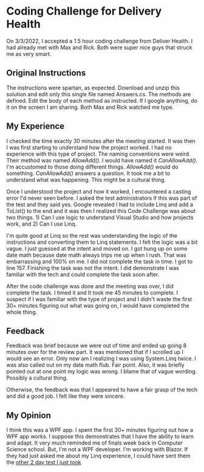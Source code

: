 # Coding Challenge for Delivery Health
On 3/3/2022, I accepted a 1.5 hour coding challenge from Deliver Health.  I had already met with Max and Rick.  Both were super nice guys that struck me as very smart.  

## Original Instructions
The instructions were spartan, as expected.  Download and unzip this solution and edit only this single file named Answers.cs.  The methods are defined.  Edit the body of each method as instructed.  If I google anything, do it on the screen I am sharing.  Both Max and Rick watched me type.

## My Experience
I checked the time exactly 30 minutes after the meeting started.  It was then I was first starting to understand how the project worked.  I had no experience with this type of project.  The naming conventions were weird.  Their method was named *AllowAdd()*.  I would have named it *CanAllowAdd()*.  I'm accustomed to those doing different things.  *AllowAdd()* would do something.  *CanAllowAdd()* answers a question.  It took me a bit to understand what was happening.  This might be a cultural thing.

Once I understood the project and how it worked, I encountered a casting error I'd never seen before.  I asked the test administrators if this was part of the test and they said yes.  Google revealed I had to include Linq and add a ToList() to the end and it was then I realized this Code Challenge was about two things.  1) Can I use logic to understand Visual Studio and how projects work,  and 2) Can I use Linq.

I'm quite good at Linq so the rest was understanding the logic of the instructions and converting them to Linq statements.  I felt the logic was a bit vague.  I just guessed at the intent and moved on.  I got hung up on some date math because date math always trips me up when I rush.  That was embarrassing and 100% on me.  I did not complete the task in time.  I got to line 157.  Finishing the task was not the intent.  I did demonstrate I was familiar with the tech and could complete the task soon after.

After the code challenge was done and the meeting was over, I did complete the task.  I timed it and It took me 45 minutes to complete.  I suspect if I was familiar with the type of project and I didn't waste the first 30+ minutes figuring out what was going on, I would have completed the whole thing.

## Feedback
Feedback was brief because we were out of time and ended up going 8 minutes over for the review part.  It was mentioned that if I scrolled up I would see an error.  Only now am I realizing I was using System.Linq twice.  I was also called out on my date math flub.  Fair point.  Also, it was briefly pointed out at one point my logic was wrong.  I blame that of vague wording.  Possibly a cultural thing.

Otherwise, the feedback was that I appeared to have a fair grasp of the tech and did a good job.  I felt like they were sincere.

## My Opinion
I think this was a WPF app.  I spent the first 30+ minutes figuring out how a WPF app works.  I suppose this demonstrates that I have the ability to learn and adapt.  It very much reminded me of finals week back in Computer Science school.  But, I'm not a WPF developer.  I'm working with Blazor.  If they had just asked me about my Linq experience, I could have sent them the [other 2 day test I just took](https://github.com/LogJamb-Josh/CodingChallenge-DemoWebApiApex)
